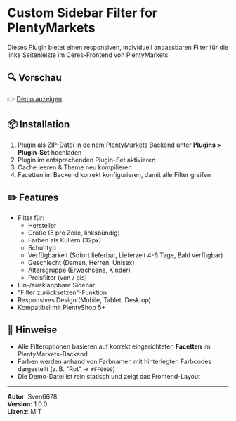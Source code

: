 # Custom Sidebar Filter for PlentyMarkets

Dieses Plugin bietet einen responsiven, individuell anpassbaren Filter für die linke Seitenleiste im Ceres-Frontend von PlentyMarkets.

## 🔍 Vorschau

👉 [Demo anzeigen](https://sven6678.github.io/CustomSidebarFilter/sidebar-filter-preview.html)

## 📦 Installation

1. Plugin als ZIP-Datei in deinem PlentyMarkets Backend unter **Plugins > Plugin-Set** hochladen
2. Plugin im entsprechenden Plugin-Set aktivieren
3. Cache leeren & Theme neu kompilieren
4. Facetten im Backend korrekt konfigurieren, damit alle Filter greifen

## ✏️ Features

- Filter für:
  - Hersteller
  - Größe (5 pro Zeile, linksbündig)
  - Farben als Kullern (32px)
  - Schuhtyp
  - Verfügbarkeit (Sofort lieferbar, Lieferzeit 4-6 Tage, Bald verfügbar)
  - Geschlecht (Damen, Herren, Unisex)
  - Altersgruppe (Erwachsene, Kinder)
  - Preisfilter (von / bis)
- Ein-/ausklappbare Sidebar
- "Filter zurücksetzen"-Funktion
- Responsives Design (Mobile, Tablet, Desktop)
- Kompatibel mit PlentyShop 5+

## 📘 Hinweise

- Alle Filteroptionen basieren auf korrekt eingerichteten **Facetten** im PlentyMarkets-Backend
- Farben werden anhand von Farbnamen mit hinterlegten Farbcodes dargestellt (z. B. "Rot" → `#FF0000`)
- Die Demo-Datei ist rein statisch und zeigt das Frontend-Layout

---

**Autor**: Sven6678  
**Version**: 1.0.0  
**Lizenz**: MIT
